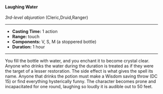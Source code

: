 #### Laughing Water
*3rd-level abjuration* (Cleric,Druid,Ranger)
___
- **Casting Time:** 1 action
- **Range:** touch
- **Components:** V, S, M (a stoppered bottle)
- **Duration:** 1 hour
---
You fill the bottle with water, and you enchant it to
become crystal clear. Anyone who drinks the water
during the duration is treated as if they were the
target of a lesser restoration. The side effect is what
gives the spell its name. Anyone that drinks the
potion must make a Wisdom saving throw (DC 15)
or find everything hysterically funny. The character
becomes prone and incapacitated for one round,
laughing so loudly it is audible out to 50 feet.

